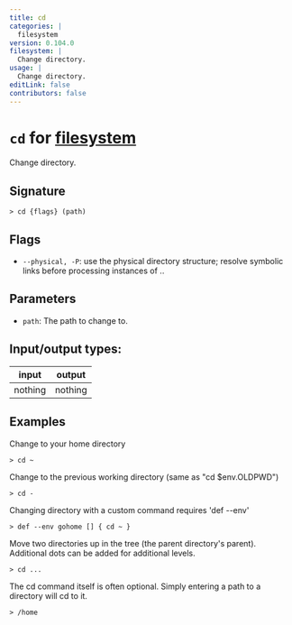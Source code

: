 ```yaml
---
title: cd
categories: |
  filesystem
version: 0.104.0
filesystem: |
  Change directory.
usage: |
  Change directory.
editLink: false
contributors: false
---
```

<!-- This file is automatically generated. Please edit the command in https://github.com/nushell/nushell instead. -->

# `cd` for [filesystem](/commands/categories/filesystem.md)

<div class='command-title'>Change directory.</div>

## Signature

```> cd {flags} (path)```

## Flags

 -  `--physical, -P`: use the physical directory structure; resolve symbolic links before processing instances of ..

## Parameters

 -  `path`: The path to change to.


## Input/output types:

| input   | output  |
| ------- | ------- |
| nothing | nothing |
## Examples

Change to your home directory
```nu
> cd ~

```

Change to the previous working directory (same as "cd $env.OLDPWD")
```nu
> cd -

```

Changing directory with a custom command requires 'def --env'
```nu
> def --env gohome [] { cd ~ }

```

Move two directories up in the tree (the parent directory's parent). Additional dots can be added for additional levels.
```nu
> cd ...

```

The cd command itself is often optional. Simply entering a path to a directory will cd to it.
```nu
> /home

```
